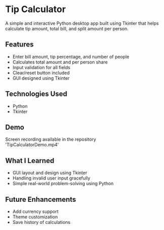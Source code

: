 
# Tip Calculator

A simple and interactive Python desktop app built using Tkinter that helps calculate tip amount, total bill, and split amount per person.

## Features
- Enter bill amount, tip percentage, and number of people
- Calculates total amount and per person share
- Input validation for all fields
- Clear/reset button included
- GUI designed using Tkinter

## Technologies Used
- Python
- Tkinter

## Demo
Screen recording available in the repository  
'TipCalculatorDemo.mp4'

## What I Learned
- GUI layout and design using Tkinter  
- Handling invalid user input gracefully  
- Simple real-world problem-solving using Python

## Future Enhancements
- Add currency support  
- Theme customization  
- Save history of calculations
